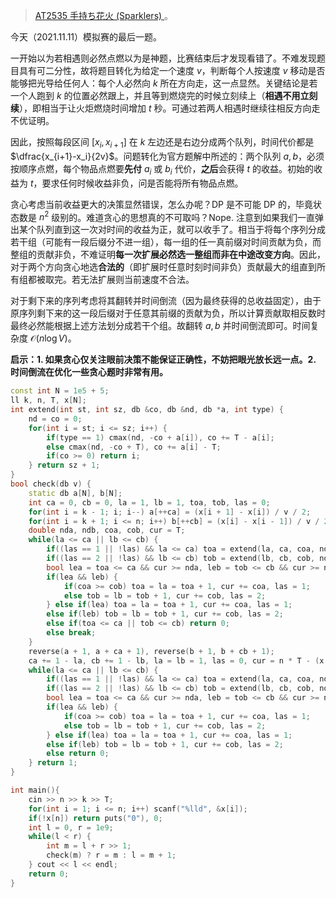 > [AT2535 手持ち花火 (Sparklers) ](https://www.luogu.com.cn/problem/solution/AT2535)。

今天（2021.11.11）模拟赛的最后一题。

一开始以为若相遇则必然点燃以为是神题，比赛结束后才发现看错了。不难发现题目具有可二分性，故将题目转化为给定一个速度 $v$，判断每个人按速度 $v$ 移动是否能够把光导给任何人：每个人必然向 $k$ 所在方向走，这一点显然。关键结论是若一个人跑到 $k$ 的位置必然跟上，并且等到燃烧完的时候立刻续上（**相遇不用立刻续**），即相当于让火炬燃烧时间增加 $t$ 秒。可通过若两人相遇时继续往相反方向走不优证明。

因此，按照每段区间 $[x_i,x_{i+1}]$ 在 $k$ 左边还是右边分成两个队列，时间代价都是 $\dfrac{x_{i+1}-x_i}{2v}$。问题转化为官方题解中所述的：两个队列 $a,b$，必须按顺序点燃，每个物品点燃要**先付** $a_i$ 或 $b_i$ 代价，**之后**会获得 $t$ 的收益。初始的收益为 $t$，要求任何时候收益非负，问是否能将所有物品点燃。

贪心考虑当前收益更大的决策显然错误，怎么办呢？DP 是不可能 DP 的，毕竟状态数是 $n^2$ 级别的。难道贪心的思想真的不可取吗？Nope. 注意到如果我们一直弹出某个队列直到这一次对时间的收益为正，就可以收手了。相当于将每个序列分成若干组（可能有一段后缀分不进一组），每一组的任一真前缀对时间贡献为负，而整组的贡献非负，不难证明**每一次扩展必然选一整组而非在中途改变方向**。因此，对于两个方向贪心地选**合法的**（即扩展时任意时刻时间非负）贡献最大的组直到所有组都被取完。若无法扩展则当前速度不合法。

对于剩下来的序列考虑将其翻转并时间倒流（因为最终获得的总收益固定），由于原序列剩下来的这一段后缀对于任意其前缀的贡献为负，所以计算贡献取相反数时最终必然能根据上述方法划分成若干个组。故翻转 $a,b$ 并时间倒流即可。时间复杂度 $\mathcal{O}(n\log V)$。

**启示：1. 如果贪心仅关注眼前决策不能保证正确性，不妨把眼光放长远一点。2. 时间倒流在优化一些贪心题时非常有用。**

```cpp
const int N = 1e5 + 5;
ll k, n, T, x[N];
int extend(int st, int sz, db &co, db &nd, db *a, int type) {
	nd = co = 0;
	for(int i = st; i <= sz; i++) {
		if(type == 1) cmax(nd, -co + a[i]), co += T - a[i];
		else cmax(nd, -co + T), co += a[i] - T;
		if(co >= 0) return i;
	} return sz + 1;
}
bool check(db v) {
	static db a[N], b[N];
	int ca = 0, cb = 0, la = 1, lb = 1, toa, tob, las = 0;
	for(int i = k - 1; i; i--) a[++ca] = (x[i + 1] - x[i]) / v / 2;
	for(int i = k + 1; i <= n; i++) b[++cb] = (x[i] - x[i - 1]) / v / 2;
	double nda, ndb, coa, cob, cur = T;
	while(la <= ca || lb <= cb) {
		if((las == 1 || !las) && la <= ca) toa = extend(la, ca, coa, nda, a, 1);
		if((las == 2 || !las) && lb <= cb) tob = extend(lb, cb, cob, ndb, b, 1);
		bool lea = toa <= ca && cur >= nda, leb = tob <= cb && cur >= ndb;
		if(lea && leb) {
			if(coa >= cob) toa = la = toa + 1, cur += coa, las = 1;
			else tob = lb = tob + 1, cur += cob, las = 2;
		} else if(lea) toa = la = toa + 1, cur += coa, las = 1;
		else if(leb) tob = lb = tob + 1, cur += cob, las = 2;
		else if(toa <= ca || tob <= cb) return 0;
		else break;
	}
	reverse(a + 1, a + ca + 1), reverse(b + 1, b + cb + 1);
	ca += 1 - la, cb += 1 - lb, la = lb = 1, las = 0, cur = n * T - (x[n] - x[1]) / v / 2;
	while(la <= ca || lb <= cb) {
		if((las == 1 || !las) && la <= ca) toa = extend(la, ca, coa, nda, a, 2);
		if((las == 2 || !las) && lb <= cb) tob = extend(lb, cb, cob, ndb, b, 2);
		bool lea = toa <= ca && cur >= nda, leb = tob <= cb && cur >= ndb;
		if(lea && leb) {
			if(coa >= cob) toa = la = toa + 1, cur += coa, las = 1;
			else tob = lb = tob + 1, cur += cob, las = 2;
		} else if(lea) toa = la = toa + 1, cur += coa, las = 1;
		else if(leb) tob = lb = tob + 1, cur += cob, las = 2;
		else return 0;
	} return 1;
}

int main(){
	cin >> n >> k >> T;
	for(int i = 1; i <= n; i++) scanf("%lld", &x[i]);
	if(!x[n]) return puts("0"), 0; 
	int l = 0, r = 1e9;
	while(l < r) {
		int m = l + r >> 1;
		check(m) ? r = m : l = m + 1;
	} cout << l << endl;
	return 0;
}
```